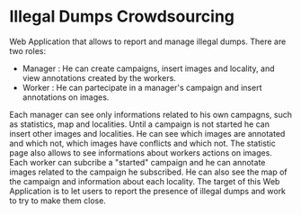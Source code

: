 # Illegal Dumps Crowdsourcing
Web Application that allows to report and manage illegal dumps.
There are two roles:
*  Manager : He can create campaigns, insert images and locality, and view annotations created by the workers.
*  Worker : He can partecipate in a manager's campaign and insert annotations on images.


Each manager can see only informations related to his own campagns, such as statistics, map and localities. Until a campaign is not started he can insert 
other images and localities. He can see which images are annotated and which not, which images have conflicts and which not. 
The statistic page also allows to see informations about workers actions on images.
Each worker can subcribe a "started" campaign and he can annotate images related to the campaign he subscribed. He can also see the map of the campaign and
information about each locality.
The target of this Web Application is to let users to report the presence of illegal dumps and work to try to make them close.
